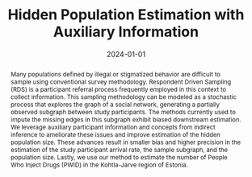 ---
title: 'Hidden Population Estimation with Auxiliary Information'

# Authors
# If you created a profile for a user (e.g. the default `admin` user), write the username (folder name) here
# and it will be replaced with their full name and linked to their profile.
authors:
 -Justin Weltz
 - Eric Laber
 - Alexander Volfovsky

date: '2024-01-01'
doi: ''

# Schedule page publish date (NOT publication's date).
publishDate: '2023-11-02T02:34:20.335090Z'

# Publication type.
# Accepts a single type but formatted as a YAML list (for Hugo requirements).
# Enter a publication type from the CSL standard.
publication_types: ['paper-conference']

# Publication name and optional abbreviated publication name.
publication: In the Conference on Uncertainy in Artificial Intelligence
publication_short: In UAI

abstract: Many populations defined by illegal or stigmatized behavior are difficult to sample using conventional survey methodology. Respondent Driven Sampling (RDS) is a participant referral process frequently employed in this context to collect information. This sampling methodology can be modeled as a stochastic process that explores the graph of a social network, generating a partially observed subgraph between study participants. The methods currently used to impute the missing edges in this subgraph exhibit biased downstream estimation. We leverage auxiliary participant information and concepts from indirect inference to ameliorate these issues and improve estimation of the hidden population size. These advances result in smaller bias and higher precision in the estimation of the study participant arrival rate, the sample subgraph, and the population size. Lastly, we use our method to estimate the number of People Who Inject Drugs (PWID) in the Kohtla-Jarve region of Estonia.

# Summary. An optional shortened abstract.
#summary: Lorem ipsum dolor sit amet, consectetur adipiscing elit. Duis posuere tellus ac convallis placerat. Proin tincidunt magna sed ex sollicitudin condimentum.

tags:
  - Hard-to-reach populations

# Display this page in the Featured widget?
featured: true

url_pdf: uploads/PopulationEstimationUAI.pdf
url_code: uploads/Aux_Supplementary_Material.zip
#url_dataset: 'https://github.com/HugoBlox/hugo-blox-builder'
url_poster: uploads/UAI_Conference_poster.pdf
#url_project: ''
#url_slides: ''
#url_source: 'https://github.com/HugoBlox/hugo-blox-builder'
#url_video: 'https://youtube.com'

# Featured image
# To use, add an image named `featured.jpg/png` to your page's folder.
image:
  caption: 'Image credit: [**Unsplash**](https://unsplash.com/photos/pLCdAaMFLTE)'
  focal_point: ''
  preview_only: false
---